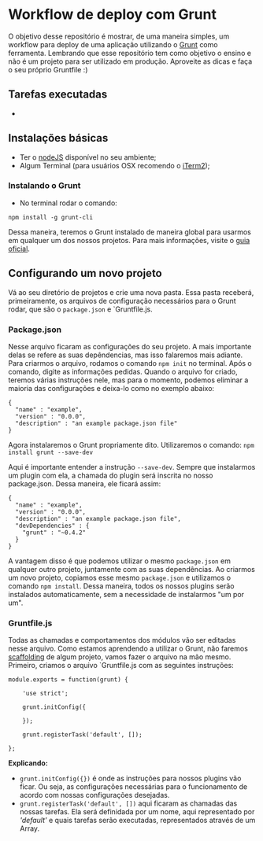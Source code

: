 # Workflow de deploy com Grunt
O objetivo desse repositório é mostrar, de uma maneira simples, um workflow para deploy de uma aplicação utilizando o [Grunt](http://gruntjs.com) como ferramenta.
Lembrando que esse repositório tem como objetivo o ensino e não é um projeto para ser utilizado em produção. Aproveite as dicas e faça o seu próprio Gruntfile :)

## Tarefas executadas
*

## Instalações básicas

- Ter o [nodeJS](http://nodejs.org) disponível no seu ambiente;
- Algum Terminal (para usuários OSX recomendo o [iTerm2](http://www.iterm2.com/));

### Instalando o Grunt
- No terminal rodar o comando:

`npm install -g grunt-cli`

Dessa maneira, teremos o Grunt instalado de maneira global para usarmos em qualquer um dos nossos projetos.
Para mais informações, visite o [guia oficial](http://gruntjs.com/getting-started).

## Configurando um novo projeto
Vá ao seu diretório de projetos e crie uma nova pasta. Essa pasta receberá, primeiramente, os arquivos de configuração necessários para o Grunt rodar, que são o `package.json` e `Gruntfile.js.

### Package.json
Nesse arquivo ficaram as configurações do seu projeto. A mais importante delas se refere as suas depêndencias, mas isso falaremos mais adiante. Para criarmos o arquivo, rodamos o comando `npm init` no terminal. Após o comando, digite as informações pedidas. Quando o arquivo for criado, teremos várias instruções nele, mas para o momento, podemos eliminar a maioria das configurações e deixa-lo como no exemplo abaixo:

```
{
  "name" : "example",
  "version" : "0.0.0",
  "description" : "an example package.json file"
}
```
Agora instalaremos o Grunt propriamente dito. Utilizaremos o comando:
`npm install grunt --save-dev`

Aqui é importante entender a instrução `--save-dev`. Sempre que instalarmos um plugin com ela, a chamada do plugin será inscrita no nosso package.json. Dessa maneira, ele ficará assim:
```
{
  "name" : "example",
  "version" : "0.0.0",
  "description" : "an example package.json file",
  "devDependencies" : {
    "grunt" : "~0.4.2"
  }
}
```

A vantagem disso é que podemos utilizar o mesmo `package.json` em qualquer outro projeto, juntamente com as suas dependências. Ao criarmos um novo projeto, copiamos esse mesmo `package.json` e utilizamos o comando `npm install`. Dessa maneira, todos os nossos plugins serão instalados automaticamente, sem a necessidade de instalarmos "um por um".

### Gruntfile.js
Todas as chamadas e comportamentos dos módulos vão ser editadas nesse arquivo.
Como estamos aprendendo a utilizar o Grunt, não faremos [scaffolding](http://gruntjs.com/project-scaffolding) de algum projeto, vamos fazer o arquivo na mão mesmo.
Primeiro, criamos o arquivo `Gruntfile.js com as seguintes instruções:
```
module.exports = function(grunt) {

	'use strict';

	grunt.initConfig({

	});

	grunt.registerTask('default', []);

};
```

**Explicando:**
- `grunt.initConfig({})` é onde as instruções para nossos plugins vão ficar. Ou seja, as configurações necessárias para o funcionamento de acordo com nossas configurações desejadas.
- `grunt.registerTask('default', [])` aqui ficaram as chamadas das nossas tarefas. Ela será definidada por um nome, aqui representado por *'default'* e quais tarefas serão executadas, representados através de um Array.
